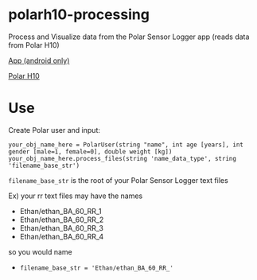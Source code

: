 # polarh10-processing
Process and Visualize data from the Polar Sensor Logger app (reads data from Polar H10)

[App (android only)](https://play.google.com/store/apps/details?id=com.j_ware.polarsensorlogger&hl=en_CA&gl=US)  

[Polar H10](https://www.polar.com/ca-en/sensors/h10-heart-rate-sensor)

# Use
Create Polar user and input:
```
your_obj_name_here = PolarUser(string "name", int age [years], int gender [male=1, female=0], double weight [kg])
your_obj_name_here.process_files(string 'name_data_type', string 'filename_base_str')
```

`filename_base_str` is the root of your Polar Sensor Logger text files  

Ex) your rr text files may have the names
* Ethan/ethan_BA_60_RR_1
* Ethan/ethan_BA_60_RR_2
* Ethan/ethan_BA_60_RR_3
* Ethan/ethan_BA_60_RR_4  

so you would name 
* `filename_base_str = 'Ethan/ethan_BA_60_RR_'`
